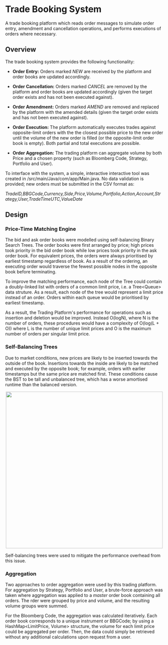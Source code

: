 # Trade Booking System
A trade booking platform which reads order messages to simulate order entry, amendment and cancellation operations, and performs executions of orders where necessary.

## Overview
The trade booking system provides the following functionality:
- **Order Entry:** Orders marked *NEW* are received by the platform and order books are updated accordingly.

- **Order Cancellation:** Orders marked *CANCEL* are removed by the platform and order books are updated accordingly (given the target order exists and has not been executed against).

- **Order Amendment:** Orders marked *AMEND* are removed and replaced by the platform with the amended details (given the target order exists and has not been executed against).

- **Order Execution:** The platform automatically executes trades against opposite-limit orders with the the closest possible price to the new order until the volume of the new order is filled (or the opposite-limit order book is empty). Both partial and total executions are possible.

- **Order Aggregation:** The trading platform can aggregate volume by both Price and a chosen property (such as Bloomberg Code, Strategy, Portfolio and User).

To interface with the system, a simple, interactive interactive tool was created in /src/main/Java/com/app/Main.java. No data validation is provided; new orders must be submitted in the CSV format as:

*TradeID,BBGCode,Currency,Side,Price,Volume,Portfolio,Action,Account,Strategy,User,TradeTimeUTC,ValueDate*

## Design
### Price-Time Matching Engine
The bid and ask order books were modelled using self-balancing Binary Search Trees. The order books were first arranged by price; high prices took priority in the bid order book while low prices took priority in the ask order book. For equivalent prices, the orders were always prioritised by earliest timestamp regardless of book. As a result of the ordering, an executing order would traverse the fewest possible nodes in the opposite book before terminating. 

To improve the matching performance, each node of the Tree could contain a doubly-linked list with orders of a common limit price, i.e. a Tree<Queue<Order>> data struture. As a result, each node of the tree would represent a limit price instead of an order. Orders within each queue would be prioritised by earliest timestamp. 
  
As a result, the Trading Platform's performance for operations such as insertion and deletion would be improved. Instead O(logN), where N is the number of orders, these procedures would have a complexity of O(log(L + O)) where L is the number of unique limit prices and O is the maximum number of orders per singular limit price. 

 ### Self-Balancing Trees
Due to market conditions, new prices are likely to be inserted towards the outside of the book. Insertions towards the inside are likely to be matched and executed by the opposite book; for example, orders with earlier timestamps but the same price are matched first. These conditions cause the BST to be tall and unbalanced tree, which has a worse amortised runtime than the balanced version.
 <p align="center">
<img src="https://github.com/zaneali1/Trade-Booking-System/blob/main/Unbalanced%20Tree.png" width="500"/> 
</p>
  
 Self-balancing trees were used to mitigate the performance overhead from this issue. 

### Aggregation
Two approaches to order aggregation were used by this trading platform. For aggregation by Strategy, Portfolio and User, a brute-force approach was taken where aggregation was applied to a *master* order book containing all orders. The rder were grouped by price and volume, and the resulting volume groups were summed. 
  
For the Bloomberg Code, the aggregation was calculated iteratively. Each order book corresponds to a unique instrument or BBGCode; by using a HashMap<LimitPrice, Volume> structure, the volume for each limit price could be aggregated per order. Then, the data could simply be retrieved without any additional calculations upon request from a user. 
